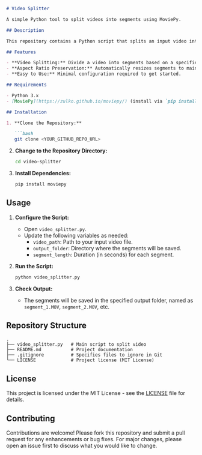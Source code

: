

```markdown
# Video Splitter

A simple Python tool to split videos into segments using MoviePy.

## Description

This repository contains a Python script that splits an input video into multiple segments of a specified duration. It leverages the [MoviePy](https://zulko.github.io/moviepy/) library to process video files, ensuring that each segment retains the original video's aspect ratio.

## Features

- **Video Splitting:** Divide a video into segments based on a specified segment length.
- **Aspect Ratio Preservation:** Automatically resizes segments to maintain the original video's aspect ratio.
- **Easy to Use:** Minimal configuration required to get started.

## Requirements

- Python 3.x
- [MoviePy](https://zulko.github.io/moviepy/) (install via `pip install moviepy`)

## Installation

1. **Clone the Repository:**

   ```bash
   git clone <YOUR_GITHUB_REPO_URL>
   ```

2. **Change to the Repository Directory:**

   ```bash
   cd video-splitter
   ```

3. **Install Dependencies:**

   ```bash
   pip install moviepy
   ```

## Usage

1. **Configure the Script:**
   - Open `video_splitter.py`.
   - Update the following variables as needed:
     - `video_path`: Path to your input video file.
     - `output_folder`: Directory where the segments will be saved.
     - `segment_length`: Duration (in seconds) for each segment.

2. **Run the Script:**

   ```bash
   python video_splitter.py
   ```

3. **Check Output:**
   - The segments will be saved in the specified output folder, named as `segment_1.MOV`, `segment_2.MOV`, etc.

## Repository Structure

```plaintext
.
├── video_splitter.py   # Main script to split video
├── README.md           # Project documentation
├── .gitignore          # Specifies files to ignore in Git
└── LICENSE             # Project license (MIT License)
```


## License

This project is licensed under the MIT License - see the [LICENSE](LICENSE) file for details.

## Contributing

Contributions are welcome! Please fork this repository and submit a pull request for any enhancements or bug fixes. For major changes, please open an issue first to discuss what you would like to change.
```


